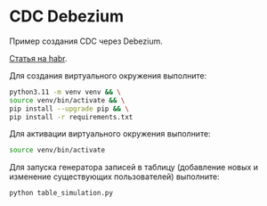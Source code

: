 # CDC Debezium

Пример создания CDC через Debezium.

[Статья на habr](https://habr.com/ru/articles/812797/).

Для создания виртуального окружения выполните:

```bash
python3.11 -m venv venv && \
source venv/bin/activate && \
pip install --upgrade pip && \
pip install -r requirements.txt
```

Для активации виртуального окружения выполните:

```bash
source venv/bin/activate
```

Для запуска генератора записей в таблицу (добавление новых и изменение существующих пользователей) выполните:

```bash
python table_simulation.py
```